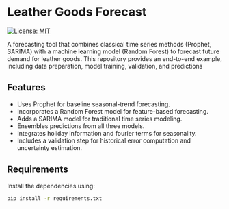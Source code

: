 # Leather Goods Forecast

[![License: MIT](https://img.shields.io/badge/License-MIT-yellow.svg)](https://opensource.org/licenses/MIT)

A forecasting tool that combines classical time series methods (Prophet, SARIMA) with a machine learning model (Random Forest) to forecast future demand for leather goods. This repository provides an end-to-end example, including data preparation, model training, validation, and predictions

## Features
- Uses Prophet for baseline seasonal-trend forecasting.
- Incorporates a Random Forest model for feature-based forecasting.
- Adds a SARIMA model for traditional time series modeling.
- Ensembles predictions from all three models.
- Integrates holiday information and fourier terms for seasonality.
- Includes a validation step for historical error computation and uncertainty estimation.

## Requirements
Install the dependencies using:
```bash
pip install -r requirements.txt
